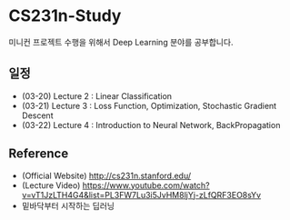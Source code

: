 # CS231n-Study
미니컨 프로젝트 수행을 위해서 Deep Learning 분야를 공부합니다.

## 일정
- (03-20) Lecture 2 : Linear Classification
- (03-21) Lecture 3 : Loss Function, Optimization, Stochastic Gradient Descent
- (03-22) Lecture 4 : Introduction to Neural Network, BackPropagation

## Reference 
- (Official Website) http://cs231n.stanford.edu/ 
- (Lecture Video) https://www.youtube.com/watch?v=vT1JzLTH4G4&list=PL3FW7Lu3i5JvHM8ljYj-zLfQRF3EO8sYv
- 밑바닥부터 시작하는 딥러닝
